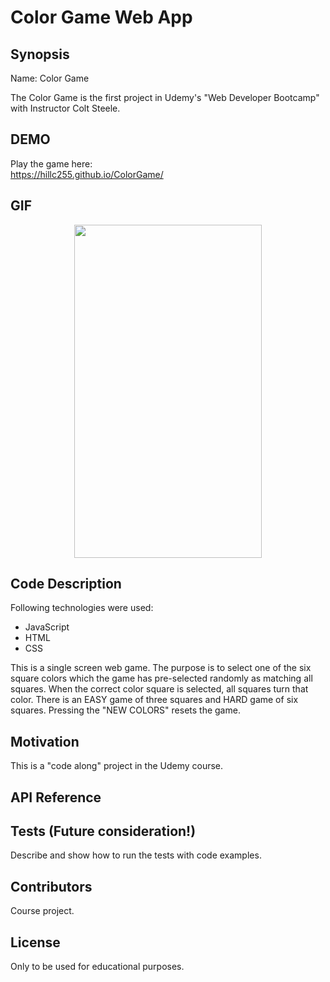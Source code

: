 #  Color Game Web App

## Synopsis

Name:  Color Game

The Color Game is the first project in Udemy's "Web Developer Bootcamp" with Instructor Colt Steele.  

## DEMO

Play the game here: </br>
https://hillc255.github.io/ColorGame/

## GIF

<p align="center">
 <kbd><img width="300" height="533" src="readme_assets/sciencequiz.gif"></kbd>
</p>

## Code Description

Following technologies were used:

- JavaScript
- HTML
- CSS

This is a single screen web game.  The purpose is to select one of the six square colors which the game has pre-selected randomly as matching all squares. When the correct color square is selected, all squares turn that color.  There is an EASY game of three squares and HARD game of six squares.  Pressing the "NEW COLORS" resets the game.

## Motivation

This is a "code along" project in the Udemy course.

## API Reference

## Tests (Future consideration!)

Describe and show how to run the tests with code examples.

## Contributors

Course project.

## License

Only to be used for educational purposes.

